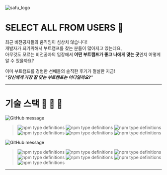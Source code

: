 ![safu_logo](https://user-images.githubusercontent.com/8890754/97898297-05c65900-1d7b-11eb-8e1d-9e8a371fe5b5.png)
# SELECT ALL FROM USERS :memo: 
최근 비전공자들의 움직임이 심상치 않습니다!   
개발자가 되기위해서 부트캠프를 찾는 분들이 많아지고 있는데요,   
아무것도 모르는 비전공자의 입장에서 **어떤 부트캠프가 좋고 나에게 맞는 곳**인지 어떻게 알 수 있을까요?
   
이미 부트캠프를 경험한 선배들의 솔직한 후기가 절실한 지금!   
*"**당신에게 가장 잘 맞는 부트캠프는 어디일까요?**"*
   
   ---
   
# 기술 스택 :construction_worker: :wrench: :hammer:   
![GitHub message](https://img.shields.io/badge/STACK-FRONT-lightgrey?style=for-the-badge)
>![npm type definitions](https://img.shields.io/badge/Front--end-typescript-yellow?style=flat-square&logo=typescript)
![npm type definitions](https://img.shields.io/badge/Front--end-react-blue?style=flat-square&logo=react)
![npm type definitions](https://img.shields.io/badge/Front--end-react--HOOK-blue?style=flat-square&logo=react)
![npm type definitions](https://img.shields.io/badge/Front--end-react--SELECT-blue?style=flat-square&logo=react)
![npm type definitions](https://img.shields.io/badge/Front--end-react--router-red?style=flat-square&logo=react-router)
![npm type definitions](https://img.shields.io/badge/Back--end-S3-orange?style=flat-square&logo=amazon-aws)
   
![GitHub message](https://img.shields.io/badge/STACK-BACK-lightgrey?style=for-the-badge)
>![npm type definitions](https://img.shields.io/badge/Back--end-node.js-green?style=flat-square&logo=node.js)
![npm type definitions](https://img.shields.io/badge/Back--end-express-9cf?style=flat-square&logo=node.js)
![npm type definitions](https://img.shields.io/badge/Back--end-npm-red?style=flat-square&logo=npm)
![npm type definitions](https://img.shields.io/badge/Back--end-nodemon-lightgreen?style=flat-square&logo=nodemon)
![npm type definitions](https://img.shields.io/badge/Back--end-mySQL-lightgreen?style=flat-square&logo=mysql)
![npm type definitions](https://img.shields.io/badge/Back--end-EC2-orange?style=flat-square&logo=amazon-aws)
![npm type definitions](https://img.shields.io/badge/Back--end-RDS-orange?style=flat-square&logo=amazon-aws)
   
   ---


